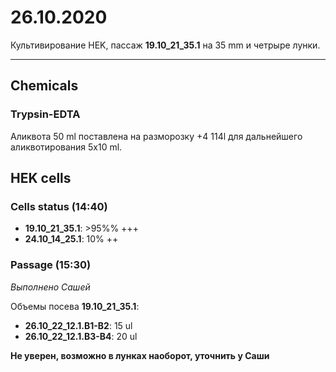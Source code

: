 26.10.2020
=========

Культивирование HEK, пассаж **19.10_21_35.1** на 35 mm и четрыре лунки.

---

## Chemicals
### Trypsin-EDTA
Аликвота 50 ml поставлена на разморозку +4 114l для дальнейшего аликвотирования 5x10 ml.


## HEK cells
### Cells status (14:40)
- **19.10_21_35.1**: >95%% +++
- **24.10_14_25.1**: 10% ++

### Passage (15:30)
*Выполнено Сашей*

Объемы посева **19.10_21_35.1**:

- **26.10_22_12.1.B1-B2**: 15 ul
- **26.10_22_12.1.B3-B4**: 20 ul

**Не уверен, возможно в лунках наоборот, уточнить у Саши**